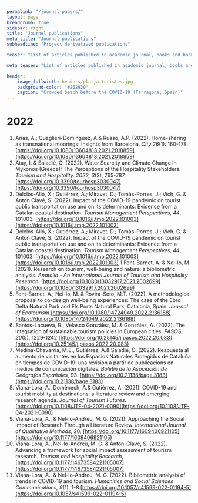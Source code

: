 ```yaml
---
permalink: "/journal-papers/"
layout: page
breadcrumb: true
sidebar: right
title: "Journal publications"
meta_title: "Journal publications"
subheadline: "Project derivatived publications"

teaser: "List of articles published in academic journal, books and book chapters." 

meta_teaser: "List of articles published in academic journal, books and book chapters."

header:
    image_fullwidth: headers/platja-turistes.jpg
    background-color: "#262930"
    caption: "Crowded beach before the COVID-19 (Tarragona, Spain)"
---
```


# 2022

1. Arias, A.; Quaglieri-Domínguez, A.& Russo, A.P. (2022). Home-sharing as transnational moorings: Insights from Barcelona. *City 26*(1): 160-178. [https://doi.org/10.1080/13604813.2021.2018859](https://doi.org/10.1080/13604813.2021.2018859)
1. Atay, I. & Saladié, Ò. (2022). Water Scarcity and Climate Change in Mykonos (Greece): The Perceptions of the Hospitality Stakeholders. *Tourism and Hospitality. 2022, 3*(3), 765-787. [https://doi.org/10.3390/tourhosp3030047](https://doi.org/10.3390/tourhosp3030047)
1. Delclòs-Alió, X.; Gutiérrez, A.; Miravet, D.; Tomàs-Porres, J.; Vich, G. & Anton Clavé, S. (2022). Impact of the COVID-19 pandemic on tourist public transportation use and on its determinants: Evidence from a Catalan coastal destination. *Tourism Management Perspectives, 44*, 101003. [https://doi.org/10.1016/j.tmp.2022.101003](https://doi.org/10.1016/j.tmp.2022.101003)
1. Delclòs-Alió, X.; Gutiérrez, A.; Miravet, D.; Tomàs-Porres, J.; Vich, G. & Anton Clavé, S. (2022). Impact of the COVID-19 pandemic on tourist public transportation use and on its determinants: Evidence from a Catalan coastal destination. *Tourism Management Perspectives, 44*, 101003. [https://doi.org/10.1016/j.tmp.2022.101003](https://doi.org/10.1016/j.tmp.2022.101003)
1.Font-Barnet, A. & Nel-lo, M. (2021). Research on tourism, well-being and nature: a bibliometric analysis. *Anatolia - An International Journal of Tourism and Hospitality Research*. [https://doi.org/10.1080/13032917.2021.2002699](https://doi.org/10.1080/13032917.2021.2002699) 
1. Font-Barnet, A.; Nel-lo, M. & Rovira-Soto, M.T. (2022). A methodological proposal to co-design well-being experiences: The case of the Ebro Delta Natural Park and Els Ports Natural Park, Catalonia, Spain. *Journal of Ecotourism*.[https://doi.org/10.1080/14724049.2022.2136188](https://doi.org/10.1080/14724049.2022.2136188)
1. Santos-Lacueva, R., Velasco González, M. & González, A. (2022). The integration of sustainable tourism policies in European cities. *PASOS, 20*(5), 1229-1242.[https://doi.org/10.25145/j.pasos.2022.20.083](https://doi.org/10.25145/j.pasos.2022.20.083)
1. Medina-Chavarría, M.E., Gutiérrez, A.& Saladié, Ò. (2022). Respuesta al aumento de visitantes en los Espacios Naturales Protegidos de Cataluña en tiempos de COVID-19: una revisión a partir de publicacions en medios de comunicación digitales. *Boletín de la Asociación de Geógrafos Españoles*, 93. [https://doi.org/10.21138/bage.3183](https://doi.org/10.21138/bage.3183)
1. Viana-Lora, A., Domènech, A.& Gutiérrez, A. (2021). COVID-19 and tourist mobility at destinations: a literature review and emerging research agenda. *Journal of Tourism Futures*. [https://doi.org/10.1108/JTF-04-2021-0090](https://doi.org/10.1108/JTF-04-2021-0090)
1. Viana-Lora, A., & Nel-lo-Andreu, M. G. (2021). Approaching the Social Impact of Research Through a Literature Review. *International Journal of Qualitative Methods*, 20, [https://doi.org/10.1177/1609406921105](https://doi.org/10.1177/1609406921105)
4. Viana-Lora, A., Nel-lo-Andreu, M. G. & Anton-Clavé, S. (2022). Advancing a framework for social impact assessment of tourism research. *Tourism and Hospitality Research*, [https://doi.org/10.1177/14673584221105007](https://doi.org/10.1177/14673584221105007)
5. Viana-Lora, A.,  & Nel-lo-Andreu, M. G. (2022). Bibliometric analysis of trends in COVID-19 and tourism. *Humanities and Social Sciences Communications, 9*(1), 1-8.[https://doi.org/10.1057/s41599-022-01194-5](https://doi.org/10.1057/s41599-022-01194-5)

